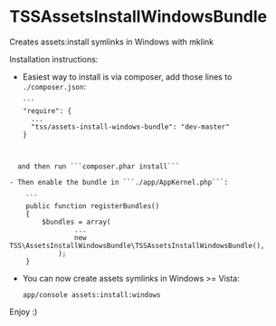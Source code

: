 TSSAssetsInstallWindowsBundle
===================

Creates assets:install symlinks in Windows with mklink

Installation instructions:

- Easiest way to install is via composer, add those lines to ```./composer.json```:
    
    
      ```
      "require": {
        ...
        "tss/assets-install-windows-bundle": "dev-master"
      }
```

 
  and then run ```composer.phar install```

- Then enable the bundle in ```./app/AppKernel.php```:
    
    ```
    public function registerBundles()
    {
        $bundles = array(
                ...
                new TSS\AssetsInstallWindowsBundle\TSSAssetsInstallWindowsBundle(),
            );
    }
```

- You can now create assets symlinks in Windows >= Vista:

    ```app/console assets:install:windows```

Enjoy :)